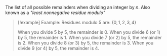 The list of all possible remainders when dividing an integer by $n$. Also known as a *"least nonnegative residue modulo"*

> [!example] Example:
> Residues modulo 5 are:
> $\{0,1,2,3,4\}$
> 
> When you divide 5 by 5, the remainder is 0.
> When you divide 6 (or 1) by 5, the remainder is 1.
> When you divide 7 (or 2) by 5, the remainder is 2.
> When you divide 8 (or 3) by 5, the remainder is 3.
> When you divide 9 (or 4) by 5, the remainder is 4.


